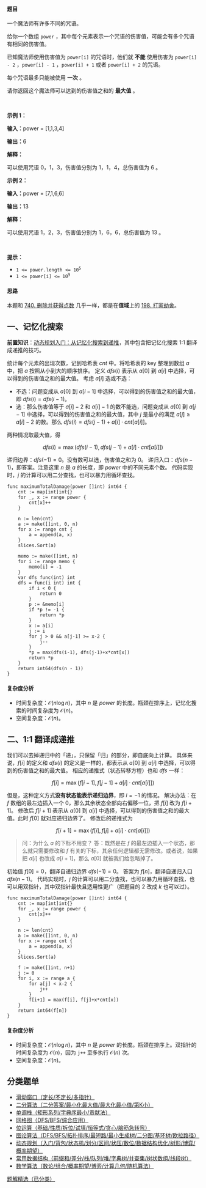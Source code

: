 #### 题目

<p>一个魔法师有许多不同的咒语。</p>

<p>给你一个数组&nbsp;<code>power</code>&nbsp;，其中每个元素表示一个咒语的伤害值，可能会有多个咒语有相同的伤害值。</p>

<p>已知魔法师使用伤害值为&nbsp;<code>power[i]</code>&nbsp;的咒语时，他们就&nbsp;<strong>不能</strong>&nbsp;使用伤害为&nbsp;<code>power[i] - 2</code>&nbsp;，<code>power[i] - 1</code>&nbsp;，<code>power[i] + 1</code>&nbsp;或者&nbsp;<code>power[i] + 2</code>&nbsp;的咒语。</p>

<p>每个咒语最多只能被使用 <strong>一次</strong>&nbsp;。</p>

<p>请你返回这个魔法师可以达到的伤害值之和的 <strong>最大值</strong>&nbsp;。</p>

<p>&nbsp;</p>

<p><strong class="example">示例 1：</strong></p>

<div class="example-block">
<p><span class="example-io"><b>输入：</b>power = [1,1,3,4]</span></p>

<p><span class="example-io"><b>输出：</b>6</span></p>

<p><strong>解释：</strong></p>

<p>可以使用咒语 0，1，3，伤害值分别为 1，1，4，总伤害值为 6 。</p>
</div>

<p><strong class="example">示例 2：</strong></p>

<div class="example-block">
<p><span class="example-io"><b>输入：</b>power = [7,1,6,6]</span></p>

<p><span class="example-io"><b>输出：</b>13</span></p>

<p><strong>解释：</strong></p>

<p>可以使用咒语 1，2，3，伤害值分别为 1，6，6，总伤害值为 13 。</p>
</div>

<p>&nbsp;</p>

<p><strong>提示：</strong></p>

<ul>
	<li><code>1 &lt;= power.length &lt;= 10<sup>5</sup></code></li>
	<li><code>1 &lt;= power[i] &lt;= 10<sup>9</sup></code></li>
</ul>

#### 思路

本题和 [740. 删除并获得点数](https://leetcode.cn/problems/delete-and-earn/) 几乎一样，都是在**值域**上的 [198. 打家劫舍](https://leetcode.cn/problems/house-robber/)。

## 一、记忆化搜索

**前置知识**：[动态规划入门：从记忆化搜索到递推](https://www.bilibili.com/video/BV1Xj411K7oF/)，其中包含把记忆化搜索 1:1 翻译成递推的技巧。

统计每个元素的出现次数，记到哈希表 $\textit{cnt}$ 中。将哈希表的 key 整理到数组 $a$ 中，把 $a$ 按照从小到大的顺序排序。
定义 $\textit{dfs}(i)$ 表示从 $a[0]$ 到 $a[i]$ 中选择，可以得到的伤害值之和的最大值。
考虑 $a[i]$ 选或不选：
- 不选：问题变成从 $a[0]$ 到 $a[i-1]$ 中选择，可以得到的伤害值之和的最大值，即 $\textit{dfs}(i) = \textit{dfs}(i-1)$。
- 选：那么伤害值等于 $a[i]-2$ 和 $a[i]-1$ 的数不能选，问题变成从 $a[0]$ 到 $a[j-1]$ 中选择，可以得到的伤害值之和的最大值，其中 $j$ 是最小的满足 $a[j] \ge a[i]-2$ 的数。那么 $\textit{dfs}(i) = \textit{dfs}(j-1) + a[i]\cdot \textit{cnt}[a[i]]$。

两种情况取最大值，得

$$
\textit{dfs}(i) = \max(\textit{dfs}(i-1), \textit{dfs}(j-1) + a[i]\cdot \textit{cnt}[a[i]])
$$

递归边界：$\textit{dfs}(-1) = 0$。没有数可以选，伤害值之和为 $0$。
递归入口：$\textit{dfs}(n-1)$，即答案。注意这里 $n$ 是 $a$ 的长度，即 $\textit{power}$ 中的不同元素个数。
代码实现时，$j$ 的计算可以用二分查找，也可以暴力用循环查找。

``` 
func maximumTotalDamage(power []int) int64 {
	cnt := map[int]int{}
	for _, x := range power {
		cnt[x]++
	}

	n := len(cnt)
	a := make([]int, 0, n)
	for x := range cnt {
		a = append(a, x)
	}
	slices.Sort(a)

	memo := make([]int, n)
	for i := range memo {
		memo[i] = -1
	}
	var dfs func(int) int
	dfs = func(i int) int {
		if i < 0 {
			return 0
		}
		p := &memo[i]
		if *p != -1 {
			return *p
		}
		x := a[i]
		j := i
		for j > 0 && a[j-1] >= x-2 {
			j--
		}
		*p = max(dfs(i-1), dfs(j-1)+x*cnt[x])
		return *p
	}
	return int64(dfs(n - 1))
}
```

#### 复杂度分析

- 时间复杂度：$\mathcal{O}(n\log n)$，其中 $n$ 是 $\textit{power}$ 的长度。瓶颈在排序上，记忆化搜索的时间复杂度为 $\mathcal{O}(n)$。
- 空间复杂度：$\mathcal{O}(n)$。


## 二、1:1 翻译成递推

我们可以去掉递归中的「递」，只保留「归」的部分，即自底向上计算。
具体来说，$f[i]$ 的定义和 $\textit{dfs}(i)$ 的定义是一样的，都表示从 $a[0]$ 到 $a[i]$ 中选择，可以得到的伤害值之和的最大值。
相应的递推式（状态转移方程）也和 $\textit{dfs}$ 一样：

$$
f[i] = \max(f[i-1], f[j-1] + a[i]\cdot \textit{cnt}[a[i]])
$$

但是，这种定义方式**没有状态能表示递归边界**，即 $i=-1$ 的情况。
解决办法：在 $f$ 数组的最左边插入一个 $0$，那么其余状态全部向右偏移一位，把 $f[i]$ 改为 $f[i+1]$。
修改后 $f[i+1]$ 表示从 $a[0]$ 到 $a[i]$ 中选择，可以得到的伤害值之和的最大值。此时 $f[0]$ 就对应递归边界了。
修改后的递推式为

$$
f[i+1] = \max(f[i], f[j] + a[i]\cdot \textit{cnt}[a[i]])
$$

> 问：为什么 $a$ 的下标不用变？
> 答：既然是在 $f$ 的最左边插入一个状态，那么就只需要修改和 $f$ 有关的下标，其余任何逻辑都无需修改。或者说，如果把 $a[i]$ 也改成 $a[i+1]$，那么 $a[0]$ 就被我们给忽略掉了。

初始值 $f[0]=0$，翻译自递归边界 $\textit{dfs}(-1)=0$。
答案为 $f[n]$，翻译自递归入口 $\textit{dfs}(n-1)$。
代码实现时，$j$ 的计算可以用二分查找，也可以暴力用循环查找，也可以用双指针，其中双指针最快且适用性更广（把题目的 $2$ 改成 $k$ 也可以过）。

``` 
func maximumTotalDamage(power []int) int64 {
	cnt := map[int]int{}
	for _, x := range power {
		cnt[x]++
	}

	n := len(cnt)
	a := make([]int, 0, n)
	for x := range cnt {
		a = append(a, x)
	}
	slices.Sort(a)

	f := make([]int, n+1)
	j := 0
	for i, x := range a {
		for a[j] < x-2 {
			j++
		}
		f[i+1] = max(f[i], f[j]+x*cnt[x])
	}
	return int64(f[n])
}
```

#### 复杂度分析

- 时间复杂度：$\mathcal{O}(n\log n)$，其中 $n$ 是 $\textit{power}$ 的长度。瓶颈在排序上。双指针的时间复杂度为 $\mathcal{O}(n)$，因为 `j++` 至多执行 $\mathcal{O}(n)$ 次。
- 空间复杂度：$\mathcal{O}(n)$。

## 分类题单

- [滑动窗口（定长/不定长/多指针）](https://leetcode.cn/circle/discuss/0viNMK/)
- [二分算法（二分答案/最小化最大值/最大化最小值/第K小）](https://leetcode.cn/circle/discuss/SqopEo/)
- [单调栈（矩形系列/字典序最小/贡献法）](https://leetcode.cn/circle/discuss/9oZFK9/)
- [网格图（DFS/BFS/综合应用）](https://leetcode.cn/circle/discuss/YiXPXW/)
- [位运算（基础/性质/拆位/试填/恒等式/贪心/脑筋急转弯）](https://leetcode.cn/circle/discuss/dHn9Vk/)
- [图论算法（DFS/BFS/拓扑排序/最短路/最小生成树/二分图/基环树/欧拉路径）](https://leetcode.cn/circle/discuss/01LUak/)
- [动态规划（入门/背包/状态机/划分/区间/状压/数位/数据结构优化/树形/博弈/概率期望）](https://leetcode.cn/circle/discuss/tXLS3i/)
- [常用数据结构（前缀和/差分/栈/队列/堆/字典树/并查集/树状数组/线段树）](https://leetcode.cn/circle/discuss/mOr1u6/)
- [数学算法（数论/组合/概率期望/博弈/计算几何/随机算法）](https://leetcode.cn/circle/discuss/IYT3ss/)

[题解精选（已分类）](https://github.com/EndlessCheng/codeforces-go/blob/master/leetcode/SOLUTIONS.md)